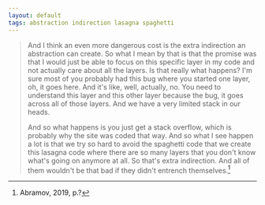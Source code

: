 ```yaml
---
layout: default
tags: abstraction indirection lasagna spaghetti
---
```


> And I think an even more dangerous cost is the extra indirection an abstraction can create. So what I mean by that is that the promise was that I would just be able to focus on this specific layer in my code and not actually care about all the layers. Is that really what happens? I'm sure most of you probably had this bug where you started one layer, oh, it goes here. And it's like, well, actually, no. You need to understand this layer and this other layer because the bug, it goes across all of those layers. And we have a very limited stack in our heads.
>
> And so what happens is you just get a stack overflow, which is probably why the site was coded that way. And so what I see happen a lot is that we try so hard to avoid the spaghetti code that we create this lasagna code where there are so many layers that you don't know what's going on anymore at all. So that's extra indirection. And all of them wouldn't be that bad if they didn't entrench themselves.[^abramov]


[^abramov]: Abramov, 2019, p.?
